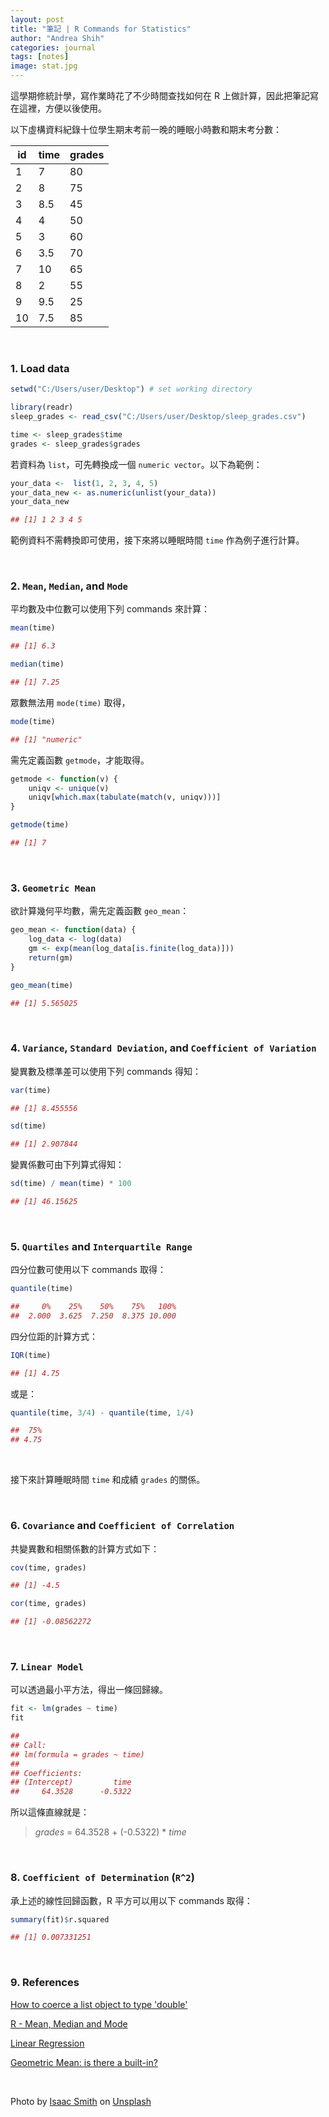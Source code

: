 ```yaml
---
layout: post
title: "筆記 | R Commands for Statistics"
author: "Andrea Shih"
categories: journal
tags: [notes]
image: stat.jpg
---
```


這學期修統計學，寫作業時花了不少時間查找如何在 R 上做計算，因此把筆記寫在這裡，方便以後使用。

以下虛構資料紀錄十位學生期末考前一晚的睡眠小時數和期末考分數：

<table>
<thead>
<tr class="header">
<th>id</th>
<th>time</th>
<th>grades</th>
</tr>
</thead>
<tbody>
<tr class="odd">
<td>1</td>
<td>7</td>
<td>80</td>
</tr>
<tr class="even">
<td>2</td>
<td>8</td>
<td>75</td>
</tr>
<tr class="odd">
<td>3</td>
<td>8.5</td>
<td>45</td>
</tr>
<tr class="even">
<td>4</td>
<td>4</td>
<td>50</td>
</tr>
<tr class="odd">
<td>5</td>
<td>3</td>
<td>60</td>
</tr>
<tr class="even">
<td>6</td>
<td>3.5</td>
<td>70</td>
</tr>
<tr class="odd">
<td>7</td>
<td>10</td>
<td>65</td>
</tr>
<tr class="even">
<td>8</td>
<td>2</td>
<td>55</td>
</tr>
<tr class="odd">
<td>9</td>
<td>9.5</td>
<td>25</td>
</tr>
<tr class="even">
<td>10</td>
<td>7.5</td>
<td>85</td>
</tr>
</tbody>
</table>

&nbsp;

### 1. Load data
```r
setwd("C:/Users/user/Desktop") # set working directory

library(readr)
sleep_grades <- read_csv("C:/Users/user/Desktop/sleep_grades.csv")

time <- sleep_grades$time
grades <- sleep_grades$grades 
```
若資料為 `list`，可先轉換成一個 `numeric vector`。以下為範例：
```r
your_data <-  list(1, 2, 3, 4, 5)
your_data_new <- as.numeric(unlist(your_data))
your_data_new

## [1] 1 2 3 4 5
```
範例資料不需轉換即可使用，接下來將以睡眠時間 `time` 作為例子進行計算。

&nbsp;

### 2. `Mean`, `Median`, and `Mode`

平均數及中位數可以使用下列 commands 來計算：
```r
mean(time) 

## [1] 6.3

median(time) 

## [1] 7.25
```
眾數無法用 `mode(time)` 取得，
```r
mode(time)

## [1] "numeric"
```
需先定義函數 `getmode`，才能取得。
```r
getmode <- function(v) {
    uniqv <- unique(v)
    uniqv[which.max(tabulate(match(v, uniqv)))]
}

getmode(time) 

## [1] 7
```
&nbsp;

### 3. `Geometric Mean`

欲計算幾何平均數，需先定義函數 `geo_mean`：
```r
geo_mean <- function(data) {
    log_data <- log(data)
    gm <- exp(mean(log_data[is.finite(log_data)]))
    return(gm)
}

geo_mean(time)

## [1] 5.565025
```
&nbsp;

### 4. `Variance`, `Standard Deviation`, and `Coefficient of Variation`

變異數及標準差可以使用下列 commands 得知：
```r
var(time)

## [1] 8.455556

sd(time) 

## [1] 2.907844
```
變異係數可由下列算式得知：
```r
sd(time) / mean(time) * 100

## [1] 46.15625
```
&nbsp;

### 5. `Quartiles` and `Interquartile Range`

四分位數可使用以下 commands 取得：
```r
quantile(time)

##     0%    25%    50%    75%   100% 
##  2.000  3.625  7.250  8.375 10.000
```
四分位距的計算方式：
```r
IQR(time)

## [1] 4.75
```
或是：
```r
quantile(time, 3/4) - quantile(time, 1/4)

##  75% 
## 4.75
```
&nbsp;

接下來計算睡眠時間 `time` 和成績 `grades` 的關係。

&nbsp;

### 6. `Covariance` and `Coefficient of Correlation`

共變異數和相關係數的計算方式如下：
```r
cov(time, grades)

## [1] -4.5

cor(time, grades)

## [1] -0.08562272
```
&nbsp;

### 7. `Linear Model`

可以透過最小平方法，得出一條回歸線。
```r
fit <- lm(grades ~ time)
fit

## 
## Call:
## lm(formula = grades ~ time)
## 
## Coefficients:
## (Intercept)         time  
##     64.3528      -0.5322
```
所以這條直線就是：

> *grades* = 64.3528 + (-0.5322) \* *time*

&nbsp;

### 8. `Coefficient of Determination` (`R^2`)

承上述的線性回歸函數，R 平方可以用以下 commands 取得：
```r
summary(fit)$r.squared

## [1] 0.007331251
```

&nbsp;

### 9. References
[How to coerce a list object to type 'double'](https://stackoverflow.com/questions/12384071/how-to-coerce-a-list-object-to-type-double)

[R - Mean, Median and Mode](https://www.tutorialspoint.com/r/r_mean_median_mode.htm)

[Linear Regression](http://r-statistics.co/Linear-Regression.html)

[Geometric Mean: is there a built-in?](https://stackoverflow.com/questions/2602583/geometric-mean-is-there-a-built-in)

&nbsp;

<span>Photo by <a href="https://unsplash.com/@isaacmsmith?utm_source=unsplash&amp;utm_medium=referral&amp;utm_content=creditCopyText">Isaac Smith</a> on <a href="https://unsplash.com/s/photos/data?utm_source=unsplash&amp;utm_medium=referral&amp;utm_content=creditCopyText">Unsplash</a></span>
